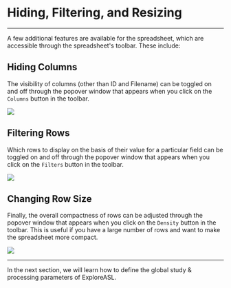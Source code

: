 # Hiding, Filtering, and Resizing

--- 

A few additional features are available for the spreadsheet, which are accessible through the spreadsheet's toolbar. These include:

## Hiding Columns

The visibility of columns (other than ID and Filename) can be toggled on and off through the popover window that appears when you click on the `Columns` button in the toolbar.

<img src="../../../assets/img/Tutorial/BIDSDataGrid/6_Hiding_Filtering_Resizing/BIDSDG_ColumnHideShow.png" />

## Filtering Rows

Which rows to display on the basis of their value for a particular field can be toggled on and off through the popover window that appears when you click on the `Filters` button in the toolbar.

<img src="../../../assets/img/Tutorial/BIDSDataGrid/6_Hiding_Filtering_Resizing/BIDSDG_Filtering.png" />

## Changing Row Size

Finally, the overall compactness of rows can be adjusted through the popover window that appears when you click on the `Density` button in the toolbar. This is useful if you have a large number of rows and want to make the spreadsheet more compact.

<img src="../../../assets/img/Tutorial/BIDSDataGrid/6_Hiding_Filtering_Resizing/BIDSDG_ChangingRowSize.png" />

--- 

In the next section, we will learn how to define the global study & processing parameters of ExploreASL.